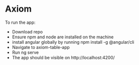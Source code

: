 # Axiom

To run the app:

- Download repo
- Ensure npm and node are installed on the machine
- install angular globally by running npm install -g @angular/cli
- Navigate to axiom-table-app
- Run ng serve
- The app should be visible on http://localhost:4200/
